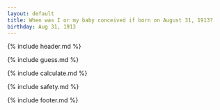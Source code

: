 ```yaml
---
layout: default
title: When was I or my baby conceived if born on August 31, 1913?
birthday: Aug 31, 1913
---
```


{% include header.md %}

{% include guess.md %}

{% include calculate.md %}

{% include safety.md %}

{% include footer.md %}



